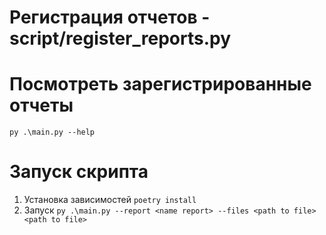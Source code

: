 # Регистрация отчетов - script/register_reports.py
# Посмотреть зарегистрированные отчеты
`py .\main.py --help`
# Запуск скрипта
1. Установка зависимостей 
`poetry install`
2. Запуск
`py .\main.py --report <name report> --files <path to file> <path to file>`
